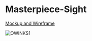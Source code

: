 # Masterpiece-Sight
[Mockup and Wireframe](https://miro.com/app/board/uXjVP3dQbjs=/?share_link_id=592272598184)

![OWINKS1](https://github.com/mayyasobeidat/Masterpiece-Sight/assets/115452417/4fbf3eca-938e-464f-8bf8-35c4077ae45d)

